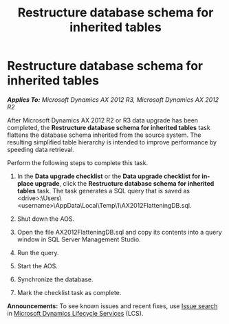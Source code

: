 ﻿---
title: Restructure database schema for inherited tables
TOCTitle: Restructure database schema for inherited tables
ms:assetid: 9dc458c1-c403-4605-b9e9-9bb4666830c1
ms:mtpsurl: https://technet.microsoft.com/en-us/library/JJ735270(v=AX.60)
ms:contentKeyID: 49693271
ms.date: 04/18/2014
mtps_version: v=AX.60
---

# Restructure database schema for inherited tables 


_**Applies To:** Microsoft Dynamics AX 2012 R3, Microsoft Dynamics AX 2012 R2_

After Microsoft Dynamics AX 2012 R2 or R3 data upgrade has been completed, the **Restructure database schema for inherited tables** task flattens the database schema inherited from the source system. The resulting simplified table hierarchy is intended to improve performance by speeding data retrieval.

Perform the following steps to complete this task.

1.  In the **Data upgrade checklist** or the **Data upgrade checklist for in-place upgrade**, click the **Restructure database schema for inherited tables** task. The task generates a SQL query that is saved as \<drive\>:\\Users\\\<username\>\\AppData\\Local\\Temp\\1\\AX2012FlatteningDB.sql.

2.  Shut down the AOS.

3.  Open the file AX2012FlatteningDB.sql and copy its contents into a query window in SQL Server Management Studio.

4.  Run the query.

5.  Start the AOS.

6.  Synchronize the database.

7.  Mark the checklist task as complete.

  
**Announcements:** To see known issues and recent fixes, use [Issue search](http://go.microsoft.com/fwlink/?linkid=389258) in [Microsoft Dynamics Lifecycle Services](http://go.microsoft.com/fwlink/?linkid=306505) (LCS).

